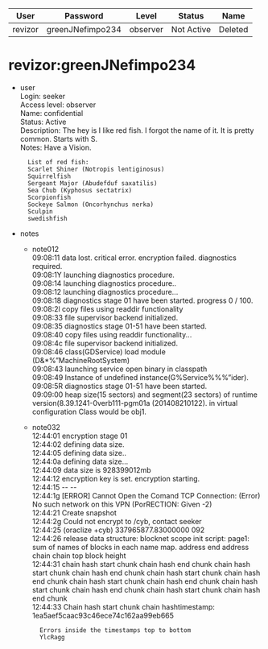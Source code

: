 | User         | Password                          | Level    | Status     | Name          |  
|--------------|-----------------------------------|----------|------------|---------------|    
| revizor      | greenJNefimpo234                  | observer | Not Active | Deleted       | 

# revizor:greenJNefimpo234  
* user  
	Login: seeker  <br>
	Access level: observer <br>
        Name: confidential <br>
	Status: Active  <br>
	Description: The hey is I like red fish. I forgot the name of it. It is pretty common. Starts with S.  <br>
	Notes: Have a Vision.  <br>

		List of red fish:
		Scarlet Shiner (Notropis lentiginosus)
		Squirrelfish
		Sergeant Major (Abudefduf saxatilis)
		Sea Chub (Kyphosus sectatrix)
		Scorpionfish
		Sockeye Salmon (Oncorhynchus nerka)
  		Sculpin
		swedishfish
 	  
* notes  
	*  note012  
 		09:08:11 data lost. critical error. encryption failed. diagnostics required.  <br>
		09:08:1Y launching diagnostics procedure.  <br>
		09:08:14 launching diagnostics procedure..  <br>
		09:08:12 launching diagnostics procedure...  <br>
		09:08:18 diagnostics stage 01 have been started. progress 0 / 100.  <br>
		09:08:2l copy files using readdir functionality  <br>
		09:08:33 file supervisor backend initialized.  <br>
		09:08:35 diagnostics stage 01-51 have been started.  <br>
		09:08:40 copy files using readdir functionality...  <br>
		09:08:4c file supervisor backend initialized.  <br>
		09:08:46 class(GDService) load module (D&*%”MachineRootSystem)  <br>
		09:08:43 launching service open binary in classpath  <br>
		09:08:49 Instance of undefined instance(G%Service%%%”ider).  <br>
		09:08:5R diagnostics stage 01-51 have been started.  <br>
		09:09:00 heap size(15 sectors) and segment(23 sectors) of runtime version(8.39.1241-0verb111-pgm01a (201408210122). in virtual configuration Class would be obj1.  <br>
  			 
	* note032  
       		12:44:01 encryption stage 01  <br>
		12:44:02 defining data size.  <br>
		12:44:05 defining data size..  <br>
		12:44:0a defining data size...  <br>
		12:44:09 data size is 928399012mb  <br>
		12:44:12 encryption key is set. encryption starting.  <br>
		12:44:15 -- --  <br>
		12:44:1g \[ERROR\] Cannot Open the Comand TCP Connection: (Error) No such network on this VPN (PorRECTION: Given -2)  <br>
		12:44:21 Create snapshot  <br>
		12:44:2g Could not encrypt to /cyb, contact seeker  <br>
		12:44:25 (oraclize +cyb) 337965877.83000000 092  <br>
		12:44:26 release data structure: blocknet scope init script: page1: sum of names of blocks in each name map. address end address chain chain top block height  <br>
		12:44:31 chain hash start chunk chain hash end chunk chain hash start chunk chain hash end chunk chain hash start chunk chain hash end chunk chain hash start chunk chain hash end chunk chain hash start chunk chain hash end chunk chain hash start chunk chain hash end chunk  <br>
		12:44:33 Chain hash start chunk chain hashtimestamp: 1ea5aef5caac93c46ece74c162aa99eb665  <br>

  			Errors inside the timestamps top to bottom
   			YlcRagg
